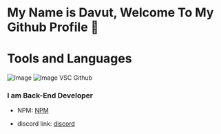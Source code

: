 # My Name is Davut, Welcome To My Github Profile 👋

# Tools and Languages
![Image](https://img.shields.io/badge/Node.js-43853D?style=for-the-badge&logo=node.js&logoColor=white) ![Image](https://img.shields.io/badge/JavaScript-F7DF1E?style=for-the-badge&logo=javascript&logoColor=black) VSC Github


### I am Back-End Developer

- NPM: <a href="https://www.npmjs.com/~davutozgursukuti">NPM</a>

- discord link: <a href="https://discord.com/users/733309959349207091">discord</a>
